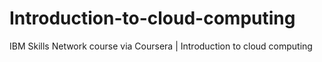 # Introduction-to-cloud-computing
IBM Skills Network course via Coursera | Introduction to cloud computing
